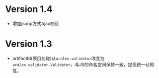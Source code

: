 Version 1.4
===========

*   增加jsonp方式Ajax校验


Version 1.3
===========

*   artifactId(项目名称)从`aralex.validator`改变为`aralex.validator.Validator`，与JS的命名空间保持一致，提高统一认知性。
